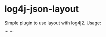 # log4j-json-layout

Simple plugin to use layout with log4j2. Usage:


'''
<Socket name="LogStashSocket" host="REPLACE_HOST_NAME" port="4560" protocol="tcp">
   <LogstashLayout appname="myTestApplication" charset="UTF-8" includeMDC="true"/>
</Socket>
'''
